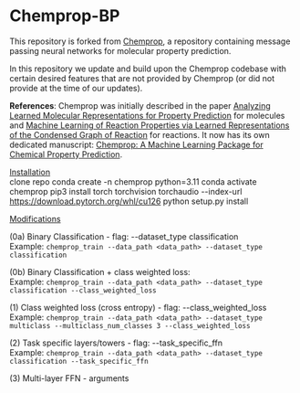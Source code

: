 # Chemprop-BP

This repository is forked from [Chemprop](https://github.com/chemprop/chemprop), a repository containing message passing neural networks for molecular property prediction.

In this repository we update and build upon the Chemprop codebase with certain desired features that are not provided by Chemprop (or did not provide at the time of our updates).

**References**: Chemprop was initially described in the paper [Analyzing Learned Molecular Representations for Property Prediction](https://pubs.acs.org/doi/abs/10.1021/acs.jcim.9b00237) for molecules and [Machine Learning of Reaction Properties via Learned Representations of the Condensed Graph of Reaction](https://doi.org/10.1021/acs.jcim.1c00975) for reactions. It now has its own dedicated manuscript: [Chemprop: A Machine Learning Package for Chemical Property Prediction](https://doi.org/10.1021/acs.jcim.3c01250).

[Installation](#installations) <br>
clone repo
conda create -n chemprop python=3.11
conda activate chemprop
pip3 install torch torchvision torchaudio --index-url https://download.pytorch.org/whl/cu126
python setup.py install


[Modifications](#modifications) <br>

(0a) Binary Classification - flag: --dataset_type classification <br>
Example: ```chemprop_train --data_path <data_path> --dataset_type classification```

(0b) Binary Classification + class weighted loss: <br>
Example: ```chemprop_train --data_path <data_path> --dataset_type classification --class_weighted_loss```

(1) Class weighted loss (cross entropy) - flag: --class_weighted_loss <br>
Example: ```chemprop_train --data_path <data_path> --dataset_type multiclass --multiclass_num_classes 3 --class_weighted_loss```

(2) Task specific layers/towers - flag: --task_specific_ffn <br>
Example: ```chemprop_train --data_path <data_path> --dataset_type classification --task_specific_ffn```

(3) Multi-layer FFN - arguments
